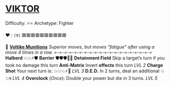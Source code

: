 # [__**VIKTOR**__](<https://youtu.be/GjTTB6yII4o>) 
Difficulty: ⭐⭐
Archetype: Fighter

:heart: : `(9)` :red_square::red_square::red_square::red_square::red_square::red_square::red_square::red_square::red_square::red_square: 

:gem: [**Voltike Munitions**](https://media.discordapp.net/attachments/1056365502101979146/1168051984813805599/Viktor.jpg?ex=65505c2e&is=653de72e&hm=bba88f91cd565570d246ab0a68117b087a5a270e9e78e9c19a36517560245e14&=) 
*Superior moves, but moves "fatigue" after using a move 4 times in a row.*
=-=-=-=-=-=-=-=-=-=-=-=-=-=-=-=-=-=-=-=
**Halberd** :boom::boom::zap::shield:
**Barrier** :shield::shield:🛡️:twisted_rightwards_arrows::boom:
**Detainment Field** Skip a target’s turn if you took no damage this turn
**Anti-Matrix** Invert __effects__ this turn *LVL 2*
**Charge Shot** Your next turn is: :boom::boom::boom::zap::no_entry_sign: *LVL 3*
**D.E.D.** In 2 turns, deal an additional :boom::boom::cyclone: *LVL 4*
**Overclock** (*Once*): Double your power but die in 3 turns. *LVL 5*
